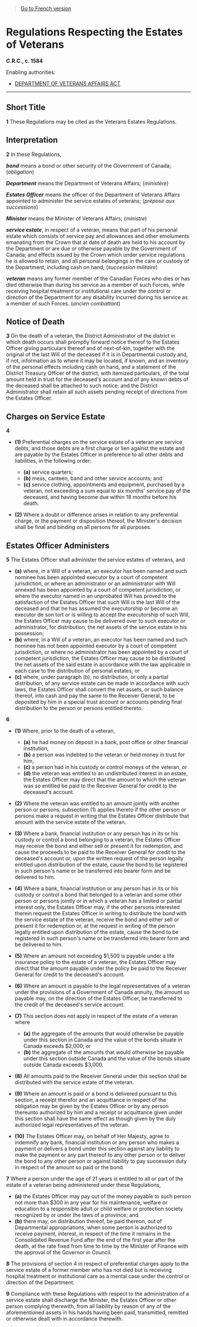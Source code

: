 > [Go to French version](/fr/Règlements/Codification%20des%20règlements%20du%20Canada/1501-1600/C.R.C.,%20ch.%201584.md)

# Regulations Respecting the Estates of Veterans

**C.R.C., c. 1584**

Enabling authorities: 
- [DEPARTMENT OF VETERANS AFFAIRS ACT](/en/Acts/Revised%20Statutes%20of%20Canada/V/V-1.md)

----------



## Short Title


**1** These Regulations may be cited as the Veterans Estates Regulations.




## Interpretation


**2** In these Regulations,

***bond*** means a bond or other security of the Government of Canada; (*obligation*)

***Department*** means the Department of Veterans Affairs; (*ministère*)

***Estates Officer*** means the officer of the Department of Veterans Affairs appointed to administer the service estates of veterans; (*préposé aux successions*)

***Minister*** means the Minister of Veterans Affairs; (*ministre*)

***service estate***, in respect of a veteran, means that part of his personal estate which consists of service pay and allowances and other emoluments emanating from the Crown that at date of death are held to his account by the Department or are due or otherwise payable by the Government of Canada; and effects issued by the Crown which under service regulations he is allowed to retain, and all personal belongings in the care or custody of the Department, including cash on hand; (*succession militaire*)

***veteran*** means any former member of the Canadian Forces who dies or has died otherwise than during his service as a member of such Forces, while receiving hospital treatment or institutional care under the control or direction of the Department for any disability incurred during his service as a member of such Forces. (*ancien combattant*)




## Notice of Death


**3** On the death of a veteran, the District Administrator of the district in which death occurs shall promptly forward notice thereof to the Estates Officer giving particulars thereof and of next-of-kin, together with the original of the last Will of the deceased if it is in Departmental custody and, if not, information as to where it may be located, if known, and an inventory of the personal effects including cash on hand, and a statement of the District Treasury Officer of the district, with itemized particulars, of the total amount held in trust for the deceased's account and of any known debts of the deceased shall be attached to such notice; and the District Administrator shall retain all such assets pending receipt of directions from the Estates Officer.




## Charges on Service Estate


**4** 

- **(1)** Preferential charges on the service estate of a veteran are service debts, and those debts are a first charge or lien against the estate and are payable by the Estates Officer in preference to all other debts and liabilities, in the following order:
	- **(a)** service quarters;
	- **(b)** mess, canteen, band and other service accounts; and
	- **(c)** service clothing, appointments and equipment, purchased by a veteran, not exceeding a sum equal to six months' service pay of the deceased, and having become due within 18 months before his death.

- **(2)** Where a doubt or difference arises in relation to any preferential charge, or the payment or disposition thereof, the Minister's decision shall be final and binding on all persons for all purposes.




## Estates Officer Administers


**5** The Estates Officer shall administer the service estates of veterans, and
- **(a)** where, in a Will of a veteran, an executor has been named and such nominee has been appointed executor by a court of competent jurisdiction, or where an administrator or an administrator with Will annexed has been appointed by a court of competent jurisdiction, or where the executor named in an unprobated Will has proved to the satisfaction of the Estates Officer that such Will is the last Will of the deceased and that he has assumed the executorship or become an executor de son tort or is willing to accept the executorship of such Will, the Estates Officer may cause to be delivered over to such executor or administrator, for distribution, the net assets of the service estate in his possession;
- **(b)** where, in a Will of a veteran, an executor has been named and such nominee has not been appointed executor by a court of competent jurisdiction, or where no administrator has been appointed by a court of competent jurisdiction, the Estates Officer may cause to be distributed the net assets of the said estate in accordance with the law applicable in each case to the distribution of personal estates; or
- **(c)** where, under paragraph (b), no distribution, or only a partial distribution, of any service estate can be made in accordance with such laws, the Estates Officer shall convert the net assets, or such balance thereof, into cash and pay the same to the Receiver General, to be deposited by him in a special trust account or accounts pending final distribution to the person or persons entitled thereto.



**6** 

- **(1)** Where, prior to the death of a veteran,
	- **(a)** he had money on deposit in a bank, post office or other financial institution,
	- **(b)** a person was indebted to the veteran or held money in trust for him,
	- **(c)** a person had in his custody or control moneys of the veteran, or
	- **(d)** the veteran was entitled to an undistributed interest in an estate,
the Estates Officer may direct that the amount to which the veteran was so entitled be paid to the Receiver General for credit to the deceased's account.

- **(2)** Where the veteran was entitled to an amount jointly with another person or persons, subsection (1) applies thereto if the other person or persons make a request in writing that the Estates Officer distribute that amount with the service estate of the veteran.

- **(3)** Where a bank, financial institution or any person has in its or his custody or control a bond belonging to a veteran, the Estates Officer may receive the bond and either sell or present it for redemption, and cause the proceeds to be paid to the Receiver General for credit to the deceased's account or, upon the written request of the person legally entitled upon distribution of the estate, cause the bond to be registered in such person's name or be transferred into bearer form and be delivered to him.

- **(4)** Where a bank, financial institution or any person has in its or his custody or control a bond that belonged to a veteran and some other person or persons jointly or in which a veteran has a limited or partial interest only, the Estates Officer may, if the other persons interested therein request the Estates Officer in writing to distribute the bond with the service estate of the veteran, receive the bond and either sell or present it for redemption or, at the request in writing of the person legally entitled upon distribution of the estate, cause the bond to be registered in such person's name or be transferred into bearer form and be delivered to him.

- **(5)** Where an amount not exceeding $1,500 is payable under a life insurance policy to the estate of a veteran, the Estates Officer may direct that the amount payable under the policy be paid to the Receiver General for credit to the deceased's account.

- **(6)** Where an amount is payable to the legal representatives of a veteran under the provisions of a Government of Canada annuity, the amount so payable may, on the direction of the Estates Officer, be transferred to the credit of the deceased's service account.

- **(7)** This section does not apply in respect of the estate of a veteran where
	- **(a)** the aggregate of the amounts that would otherwise be payable under this section in Canada and the value of the bonds situate in Canada exceeds $2,000; or
	- **(b)** the aggregate of the amounts that would otherwise be payable under this section outside Canada and the value of the bonds situate outside Canada exceeds $3,000.

- **(8)** All amounts paid to the Receiver General under this section shall be distributed with the service estate of the veteran.

- **(9)** Where an amount is paid or a bond is delivered pursuant to this section, a receipt therefor and an acquittance in respect of the obligation may be given by the Estates Officer or by any person thereunto authorized by him and a receipt or acquittance given under this section shall have the same effect as though given by the duly authorized legal representatives of the veteran.

- **(10)** The Estates Officer may, on behalf of Her Majesty, agree to indemnify any bank, financial institution or any person who makes a payment or delivers a bond under this section against any liability to make the payment or any part thereof to any other person or to deliver the bond to any other person or against liability to pay succession duty in respect of the amount so paid or the bond.



**7** Where a person under the age of 21 years is entitled to all or part of the estate of a veteran being administered under these Regulations,
- **(a)** the Estates Officer may pay out of the money payable to such person not more than $300 in any year for his maintenance, welfare or education to a responsible adult or child welfare or protection society recognized by or under the laws of a province; and
- **(b)** there may, on distribution thereof, be paid thereon, out of Departmental appropriations, when some person is authorized to receive payment, interest, in respect of the time it remains in the Consolidated Revenue Fund after the end of the first year after the death, at the rate fixed from time to time by the Minister of Finance with the approval of the Governor in Council.



**8** The provisions of section 4 in respect of preferential charges apply to the service estate of a former member who has not died but is receiving hospital treatment or institutional care as a mental case under the control or direction of the Department.



**9** Compliance with these Regulations with respect to the administration of a service estate shall discharge the Minister, the Estates Officer or other person complying therewith, from all liability by reason of any of the aforementioned assets in his hands having been paid, transmitted, remitted or otherwise dealt with in accordance therewith.


